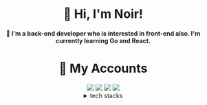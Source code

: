 <div align="center">

<h1 align="center">👋 Hi, I'm Noir!  </h1>
  
 <h4 align="center">
 🎉  I'm a back-end developer who is interested in front-end also. I'm currently learning Go and React. 
 </h4>
   
  <h1 align="center">🔗 My Accounts </h1>

<div align="center">
<a href="https://github.com/noirrs" target="_blank"><img src="https://img.shields.io/badge/Noirrs%20-191717.svg?&style=for-the-badge&logo=github&logoColor=white"></a>
<a href="https://discord.com/users/922078187788308510" target="_blank"><img src="https://shields.io/badge/Noir-111111.svg?&style=for-the-badge&logo=discord"></a>
<a href="https://www.npmjs.com/~noirscode" target="_blank"><img src="https://shields.io/badge/Noirscode-111111.svg?&style=for-the-badge&logo=npm"></a>
<a href="https://open.spotify.com/user/oitziwwbyioezmtmfndiu3qqw" target= "_blank"><img src="https://img.shields.io/badge/Spotify%20-1ed760.svg?&style=for-the-badge&logo=spotify&logoColor=black"></a>
  </div>


<details>
  <summary markdown="span">tech stacks</summary>
  <h1 align="center">🔨 Tech Stacks</h1>

<p align="center">
 <img src="https://cdn.worldvectorlogo.com/logos/flutter.svg" width="40" height="40" /> 
  <img src="https://cdn.worldvectorlogo.com/logos/dart.svg" alt="dart" width="40" height="40" /> 
     <img src="https://raw.githubusercontent.com/devicons/devicon/master/icons/go/go-original.svg" alt="go" width="40" height="40" /> 
 <img src="https://raw.githubusercontent.com/devicons/devicon/master/icons/javascript/javascript-original.svg" alt="javascript" width="40" height="40" /> 
      <img src="https://raw.githubusercontent.com/devicons/devicon/master/icons/nodejs/nodejs-original-wordmark.svg" alt="nodejs" width="40" height="40" />  <img src="https://raw.githubusercontent.com/github/explore/80688e429a7d4ef2fca1e82350fe8e3517d3494d/topics/typescript/typescript.png" alt="typescript" width="40" heigth="40" />  <img src="https://raw.githubusercontent.com/devicons/devicon/master/icons/mongodb/mongodb-original-wordmark.svg" alt="mongodb" width="40" height="40" />
   <img src="https://raw.githubusercontent.com/github/explore/80688e429a7d4ef2fca1e82350fe8e3517d3494d/topics/firebase/firebase.png" alt="firebase" width="40" height="40" />
 <img src="https://www.vectorlogo.zone/logos/heroku/heroku-icon.svg" alt="heroku" width="40" height="40" />
  <img src="https://raw.githubusercontent.com/github/explore/80688e429a7d4ef2fca1e82350fe8e3517d3494d/topics/react/react.png" width="40" height="40"/>
  <img src="https://camo.githubusercontent.com/92ec9eb7eeab7db4f5919e3205918918c42e6772562afb4112a2909c1aaaa875/68747470733a2f2f6173736574732e76657263656c2e636f6d2f696d6167652f75706c6f61642f76313630373535343338352f7265706f7369746f726965732f6e6578742d6a732f6e6578742d6c6f676f2e706e67" width="40" height="40"/>
  <img src="https://cdn-icons-png.flaticon.com/512/732/732212.png" width="40" height="40"/>
   <img src="https://cdn-icons-png.flaticon.com/512/732/732190.png" width="40" height="40"/>
   <img src="https://github.com/tailwindlabs/tailwindcss/raw/master/.github/logo-dark.svg" width="40" height="40"/>

<h1 align="center">📕 My Github Review </h1>

<p>
<img width="40%" height="40%" align="right" src="https://github-readme-stats.vercel.app/api/top-langs/?username=Noirrs&layout=compact&theme=dracula"> </img>
<img width="50%" height="50%" align="left" src="https://github-readme-streak-stats.herokuapp.com?user=Noirrs&theme=nightowl&hide_border=true&date_format=j%20M%5B%20Y%5D"> </img>
</p>
  

  
  <div>

 
<!--START_SECTION:waka-->

```text
TypeScript   4 hrs 9 mins    ██████████████████▓░░░░░░   74.27 %
JavaScript   1 hr 14 mins    █████▓░░░░░░░░░░░░░░░░░░░   22.29 %
CSS          11 mins         █░░░░░░░░░░░░░░░░░░░░░░░░   03.39 %
JSON         0 secs          ░░░░░░░░░░░░░░░░░░░░░░░░░   00.05 %
```

<!--END_SECTION:waka-->
